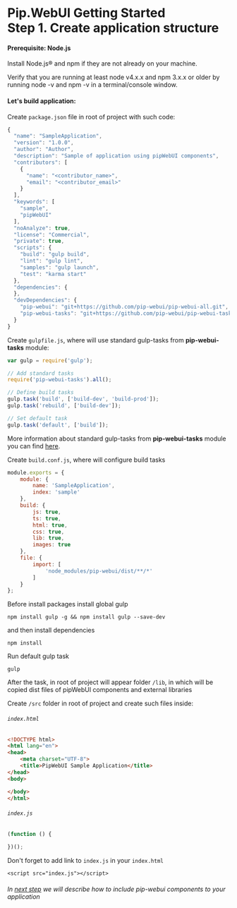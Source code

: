 # Pip.WebUI Getting Started <br/> Step 1. Create application structure

#### Prerequisite: Node.js

Install Node.js® and npm if they are not already on your machine.

Verify that you are running at least node v4.x.x and npm 3.x.x or older by running node -v and npm -v in a terminal/console window.

#### Let's build application:

Create `package.json` file in root of project with such code:

```javascript
{
  "name": "SampleApplication",
  "version": "1.0.0",
  "author": "Author",
  "description": "Sample of application using pipWebUI components",
  "contributors": [
    {
      "name": "<contributor_name>",
      "email": "<contributor_email>"
    }
  ],
  "keywords": [
    "sample",
    "pipWebUI"
  ],
  "noAnalyze": true,
  "license": "Commercial",
  "private": true,
  "scripts": {
    "build": "gulp build",
    "lint": "gulp lint",
    "samples": "gulp launch",
    "test": "karma start"
  },
  "dependencies": {
  },
  "devDependencies": {
    "pip-webui": "git+https://github.com/pip-webui/pip-webui-all.git",
    "pip-webui-tasks": "git+https://github.com/pip-webui/pip-webui-tasks.git"
  }
}

```

Create `gulpfile.js`, where will use standard gulp-tasks from **pip-webui-tasks** module:

```javascript
var gulp = require('gulp');

// Add standard tasks    
require('pip-webui-tasks').all();

// Define build tasks        
gulp.task('build', ['build-dev', 'build-prod']);
gulp.task('rebuild', ['build-dev']);

// Set default task
gulp.task('default', ['build']);
```

More information about standard gulp-tasks from **pip-webui-tasks** module you can find [here](https://github.com/pip-webui/pip-webui-tasks).

Create `build.conf.js`, where will configure build tasks

```javascript
module.exports = {
    module: {
        name: 'SampleApplication',
        index: 'sample'
    },
    build: {
        js: true,
        ts: true,
        html: true,
        css: true,
        lib: true,
        images: true
    },
    file: {
        import: [
            'node_modules/pip-webui/dist/**/*'
        ]
    }
};
```

Before install packages install global gulp

```
npm install gulp -g && npm install gulp --save-dev
```

and then install dependencies

```
npm install
```

Run default gulp task

```
gulp
```

After the task, in root of project will appear folder `/lib`, in which will be copied dist files of pipWebUI components and external libraries

Create `/src` folder in root of project and create such files inside:

###### `index.html`

```html
<!DOCTYPE html>
<html lang="en">
<head>
    <meta charset="UTF-8">
    <title>PipWebUI Sample Application</title>
</head>
<body>

</body>
</html>
```

###### `index.js`

```javascript
(function () {
    
})();
```

Don't forget to add link to `index.js` in your `index.html`

```markup
<script src="index.js"></script>
```

###### In [next step](https://github.com/pip-webui/pip-webui-sample/blob/master/step2/Readme.md) we will describe how to include pip-webui components to your application